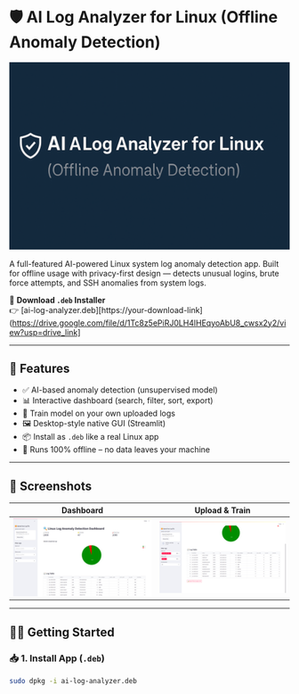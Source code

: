 # 🛡️ AI Log Analyzer for Linux (Offline Anomaly Detection)

![Banner](assets/banner.png)

A full-featured AI-powered Linux system log anomaly detection app. Built for offline usage with privacy-first design — detects unusual logins, brute force attempts, and SSH anomalies from system logs.

🔗 **Download `.deb` Installer**  
👉 [ai-log-analyzer.deb][https://your-download-link](https://drive.google.com/file/d/1Tc8z5ePiRJ0LH4lHEqyoAbU8_cwsx2y2/view?usp=drive_link]

---

## 🚀 Features

- ✅ AI-based anomaly detection (unsupervised model)
- 📊 Interactive dashboard (search, filter, sort, export)
- 🧠 Train model on your own uploaded logs
- 🖼️ Desktop-style native GUI (Streamlit)
- 📦 Install as `.deb` like a real Linux app
- 🔐 Runs 100% offline – no data leaves your machine

---

## 📸 Screenshots

| Dashboard | Upload & Train |
|-----------|----------------|
| ![Dashboard](assets/screenshot1.png) | ![Upload](assets/screenshot2.png) |

---

## 🧑‍💻 Getting Started

### 📥 1. Install App (`.deb`)
```bash
sudo dpkg -i ai-log-analyzer.deb
